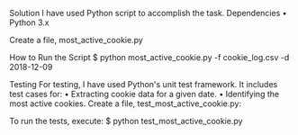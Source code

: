 Solution
I have used Python script to accomplish the task.
Dependencies
•	Python 3.x

Create a file, 
most_active_cookie.py


How to Run the Script
$ python most_active_cookie.py -f cookie_log.csv -d 2018-12-09

Testing
For testing, I have used Python's unit test framework. It includes test cases for:
•	Extracting cookie data for a given date.
•	Identifying the most active cookies.
Create a file, 
test_most_active_cookie.py:

To run the tests, execute:
$ python test_most_active_cookie.py
